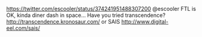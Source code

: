 https://twitter.com/escooler/status/374241951488307200 @escooler FTL is OK, kinda diner dash in space... Have you tried transcendence? http://transcendence.kronosaur.com/ or SAIS http://www.digital-eel.com/sais/